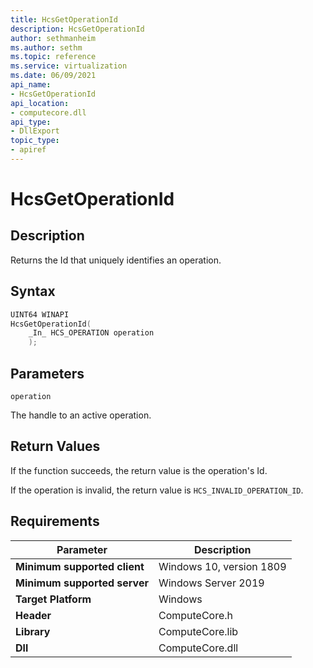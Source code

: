 ```yaml
---
title: HcsGetOperationId
description: HcsGetOperationId
author: sethmanheim
ms.author: sethm
ms.topic: reference
ms.service: virtualization
ms.date: 06/09/2021
api_name:
- HcsGetOperationId
api_location:
- computecore.dll
api_type:
- DllExport
topic_type: 
- apiref
---
```

# HcsGetOperationId

## Description

Returns the Id that uniquely identifies an operation.

## Syntax

```cpp
UINT64 WINAPI
HcsGetOperationId(
    _In_ HCS_OPERATION operation
    );
```

## Parameters

`operation`

The handle to an active operation.

## Return Values

If the function succeeds, the return value is the operation's Id.

If the operation is invalid, the return value is `HCS_INVALID_OPERATION_ID`.

## Requirements

|Parameter|Description|
|---|---|
| **Minimum supported client** | Windows 10, version 1809 |
| **Minimum supported server** | Windows Server 2019 |
| **Target Platform** | Windows |
| **Header** | ComputeCore.h |
| **Library** | ComputeCore.lib |
| **Dll** | ComputeCore.dll |
